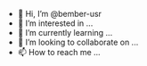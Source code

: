 - 👋 Hi, I’m @bember-usr
- 👀 I’m interested in ...
- 🌱 I’m currently learning ...
- 💞️ I’m looking to collaborate on ...
- 📫 How to reach me ...

<!---
bember-usr/bember-usr is a ✨ special ✨ repository because its `README.md` (this file) appears on your GitHub profile.
You can click the Preview link to take a look at your changes.
--->
